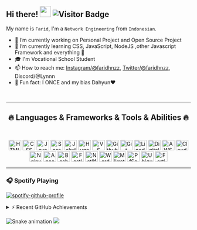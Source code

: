 ## Hi there! <img width="30px" src="https://i.imgur.com/mbOk4Sm.gif"> ![Visitor Badge]

My name is `Farid`, I'm a `Network Engineering` from `Indonesian`.

- 🔭 I’m currently working on Personal Project and Open Source Project
- 🌱 I’m currently learning CSS, JavaScript, NodeJS ,other Javascript Framework and everything 🤣
- 🎓 I'm Vocational School Student
- 📫 How to reach me: [Instagram/@faridhnzz], [Twitter/@faridhnzz], Discord/@Lynnn
- 👾 Fun fact: I ONCE and my bias Dahyun❤️

<br>
<hr>
<h2 align="center">🔥 Languages & Frameworks & Tools & Abilities 🔥</h2>
<br>
<p align="center">
  <img title="HTML" height="28" width="34px" src="https://www.svgrepo.com/show/349402/html5.svg">
  <img title="CSS" height="28" width="34px" src="https://www.svgrepo.com/show/349330/css3.svg">
  <img title="Javascript" height="28" width="34px" src="https://www.svgrepo.com/show/303206/javascript-logo.svg">
  <img title="Sass" height="28" width="34px" src="https://www.svgrepo.com/show/349502/sass.svg">
  <img title="Jekyll" height="28" width="34px" src="https://www.svgrepo.com/show/353927/jekyll.svg">
  <img title="Hugo" height="28" width="34px" src="https://www.svgrepo.com/show/353888/hugo.svg">
  <img title="VS Code" height="28" width="34px" src="https://www.svgrepo.com/show/303535/visual-studio-code-logo.svg">
  <img title="Github" height="28" width="34px" src="https://www.svgrepo.com/show/217753/github.svg">
  <img title="Git" height="28" width="34px" src="https://www.svgrepo.com/show/353782/git-icon.svg">
  <img title="Linode" height="28" width="34px" src="https://www.svgrepo.com/show/354002/linode.svg">
  <img title="Digital Ocean" height="28" width="34px" src="https://www.svgrepo.com/show/353649/digital-ocean.svg">
  <img title="AWS EC2" height="28" width="34px" src="https://www.svgrepo.com/show/353449/aws-ec2.svg">
  <img title="Cloudflare" height="28" width="34px" src="https://www.svgrepo.com/show/353564/cloudflare.svg">
  <img title="Nginx" height="28" width="34px" src="https://www.svgrepo.com/show/354115/nginx.svg">
  <img title="Apache" height="28" width="34px" src="https://www.svgrepo.com/show/353400/apache.svg">
  <img title="Bash" height="28" width="34px" src="https://www.svgrepo.com/show/353478/bash-icon.svg">
  <img title="Fastly" height="28" width="34px" src="https://www.svgrepo.com/show/353730/fastly.svg">
  <img title="Netlify" height="28" width="34px" src="https://www.svgrepo.com/show/354110/netlify.svg">
  <img title="Wordpress" height="28" width="34px" src="https://www.svgrepo.com/show/217790/wordpress.svg">
  <img title="Mikrotik" height="28" width="34px" src="https://upload.wikimedia.org/wikipedia/commons/3/37/MikroTik_logo.svg">
  <img title="PfSense" height="28" width="34px" src="https://upload.wikimedia.org/wikipedia/commons/2/2a/PfSense_logo.svg">
  <img title="Ubiquiti" height="28" width="34px" src="https://www.svgrepo.com/show/349542/ubiquiti.svg">
  <img title="Fortinet" height="28" width="34px" src="https://upload.wikimedia.org/wikipedia/commons/6/62/Fortinet_logo.svg">
  <!-- <img title="" height="28" width="34px" src=""> -->
</p>
<hr>

### 🎧 Spotify Playing

[![spotify-github-profile]](https://spotify-github-profile.vercel.app/api/view?uid=twhldi22qw4olbchk87zwy42b&redirect=true)

<details>
  <summary>⚡ Recent GitHub Achievements</summary>

![Metrics-achievements]

</details>

![Snake animation]
![](https://hit.yhype.me/github/profile?user_id=29797712)

<!-- Variable -->

[wave]: https://i.imgur.com/mbOk4Sm.gif
[metrics-achievements]: https://raw.githubusercontent.com/faridnizam/faridnizam/master/github-metrics.svg
[snake animation]: https://raw.githubusercontent.com/faridnizam/faridnizam/output/github-contribution-grid-snake.svg
[spotify-github-profile]: https://spotify-github-profile.vercel.app/api/view?uid=twhldi22qw4olbchk87zwy42b&cover_image=true&theme=novatorem
[Visitor Badge]: https://komarev.com/ghpvc/?username=faridnizam

<!-- Sosmed -->
[Instagram/@faridhnzz]: https://www.instagram.com/faridhnzz
[Twitter/@faridhnzz]: https://twitter.com/faridhnzz
